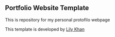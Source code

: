 ## Portfolio Website Template
This is repository for my personal protofilo webpage


This template is developed by [Lily Khan](https://repl.it/@lilykhan) 
